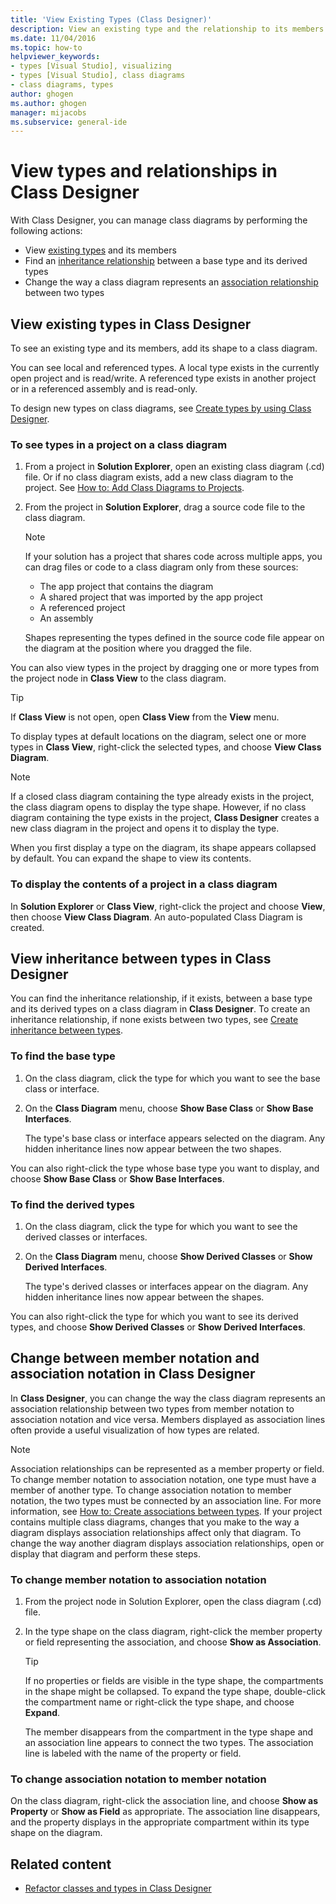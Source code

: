 ```yaml
---
title: 'View Existing Types (Class Designer)'
description: View an existing type and the relationship to its members by adding its shape to a class diagram in Class Designer in Visual Studio.
ms.date: 11/04/2016
ms.topic: how-to
helpviewer_keywords:
- types [Visual Studio], visualizing
- types [Visual Studio], class diagrams
- class diagrams, types
author: ghogen
ms.author: ghogen
manager: mijacobs
ms.subservice: general-ide
---
```

# View types and relationships in Class Designer

With Class Designer, you can manage class diagrams by performing the following actions:

- View [existing types](#view-types-and-relationships-in-class-designer) and its members
- Find an [inheritance relationship](#view-inheritance-between-types-in-class-designer) between a base type and its derived types
- Change the way a class diagram represents an [association relationship](#change-between-member-notation-and-association-notation-in-class-designer) between two types

## View existing types in Class Designer

To see an existing type and its members, add its shape to a class diagram.

You can see local and referenced types. A local type exists in the currently open project and is read/write. A referenced type exists in another project or in a referenced assembly and is read-only.

To design new types on class diagrams, see [Create types by using Class Designer](how-to-create-types.md).

### To see types in a project on a class diagram

1. From a project in **Solution Explorer**, open an existing class diagram (.cd) file. Or if no class diagram exists, add a new class diagram to the project. See [How to: Add Class Diagrams to Projects](how-to-add-class-diagrams-to-projects.md).

1. From the project in **Solution Explorer**, drag a source code file to the class diagram.

    > [!NOTE]
    > If your solution has a project that shares code across multiple apps, you can drag files or code to a class diagram only from these sources:
    >
    > - The app project that contains the diagram
    > - A shared project that was imported by the app project
    > - A referenced project
    > - An assembly

    Shapes representing the types defined in the source code file appear on the diagram at the position where you dragged the file.

You can also view types in the project by dragging one or more types from the project node in **Class View** to the class diagram.

> [!TIP]
> If **Class View** is not open, open **Class View** from the **View** menu.

To display types at default locations on the diagram, select one or more types in **Class View**, right-click the selected types, and choose **View Class Diagram**.

> [!NOTE]
> If a closed class diagram containing the type already exists in the project, the class diagram opens to display the type shape. However, if no class diagram containing the type exists in the project, **Class Designer** creates a new class diagram in the project and opens it to display the type.

When you first display a type on the diagram, its shape appears collapsed by default. You can expand the shape to view its contents.

### To display the contents of a project in a class diagram

In **Solution Explorer** or **Class View**, right-click the project and choose **View**, then choose **View Class Diagram**. An auto-populated Class Diagram is created.

## View inheritance between types in Class Designer

You can find the inheritance relationship, if it exists, between a base type and its derived types on a class diagram in **Class Designer**. To create an inheritance relationship, if none exists between two types, see [Create inheritance between types](how-to-create-inheritance-between-types.md).

### To find the base type

1. On the class diagram, click the type for which you want to see the base class or interface.

1. On the **Class Diagram** menu, choose **Show Base Class** or **Show Base Interfaces**.

     The type's base class or interface appears selected on the diagram. Any hidden inheritance lines now appear between the two shapes.

You can also right-click the type whose base type you want to display, and choose **Show Base Class** or **Show Base Interfaces**.

### To find the derived types

1. On the class diagram, click the type for which you want to see the derived classes or interfaces.

1. On the **Class Diagram** menu, choose **Show Derived Classes** or **Show Derived Interfaces**.

     The type's derived classes or interfaces appear on the diagram. Any hidden inheritance lines now appear between the shapes.

You can also right-click the type for which you want to see its derived types, and choose **Show Derived Classes** or **Show Derived Interfaces**.

## Change between member notation and association notation in Class Designer

In **Class Designer**, you can change the way the class diagram represents an association relationship between two types from member notation to association notation and vice versa. Members displayed as association lines often provide a useful visualization of how types are related.

> [!NOTE]
> Association relationships can be represented as a member property or field. To change member notation to association notation, one type must have a member of another type. To change association notation to member notation, the two types must be connected by an association line. For more information, see [How to: Create associations between types](how-to-create-associations-between-types.md). If your project contains multiple class diagrams, changes that you make to the way a diagram displays association relationships affect only that diagram. To change the way another diagram displays association relationships, open or display that diagram and perform these steps.

### To change member notation to association notation

1. From the project node in Solution Explorer, open the class diagram (.cd) file.

1. In the type shape on the class diagram, right-click the member property or field representing the association, and choose **Show as Association**.

    > [!TIP]
    > If no properties or fields are visible in the type shape, the compartments in the shape might be collapsed. To expand the type shape, double-click the compartment name or right-click the type shape, and choose **Expand**.

    The member disappears from the compartment in the type shape and an association line appears to connect the two types. The association line is labeled with the name of the property or field.

### To change association notation to member notation

On the class diagram, right-click the association line, and choose **Show as Property** or **Show as Field** as appropriate. The association line disappears, and the property displays in the appropriate compartment within its type shape on the diagram.

## Related content

- [Refactor classes and types in Class Designer](refactoring-classes-and-types.md)
